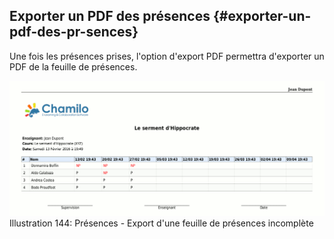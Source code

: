 ## Exporter un PDF des présences {#exporter-un-pdf-des-pr-sences}

Une fois les présences prises, l&#039;option d&#039;export PDF permettra d&#039;exporter un PDF de la feuille de présences.

![](../assets/image220.png)Illustration 144: Présences - Export d&#039;une feuille de présences incomplète